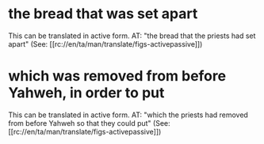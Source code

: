 # the bread that was set apart

This can be translated in active form. AT: "the bread that the priests had set apart" (See: [[rc://en/ta/man/translate/figs-activepassive]])

# which was removed from before Yahweh, in order to put

This can be translated in active form. AT: "which the priests had removed from before Yahweh so that they could put" (See: [[rc://en/ta/man/translate/figs-activepassive]])

